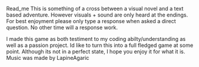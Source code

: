 Read_me
This is something of a cross between a visual novel and a text based adventure. However visuals + sound are only heard at the endings.
For best enjoyment please only type a response when asked a direct question. No other time will a response work.

I made this game as both testiment to my coding abilty/understanding as well as a passion project. 
Id like to turn this into a full fledged game at some point.
Although its not in a perfect state, I hope you enjoy it for what it is.
Music was made by LapineAgaric
